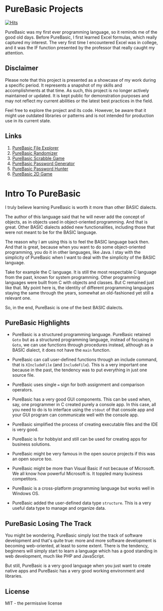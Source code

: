 # PureBasic Projects 

[![Hits](https://hits.seeyoufarm.com/api/count/incr/badge.svg?url=https%3A%2F%2Fgithub.com%2Fxdvrx1%2FPureBasic&count_bg=%2379C83D&title_bg=%23555555&icon=&icon_color=%23E7E7E7&title=PAGE+VIEWS&edge_flat=false)](https://hits.seeyoufarm.com)

PureBasic was my first ever programming language, so it reminds me of the good old days. 
Before PureBasic, I first learned Excel formulas, which really captured my interest. 
The very first time I encountered Excel was in college,
and it was the IF function presented by the professor that really caught my attention.

## Disclaimer
Please note that this project is presented as a showcase of my work during a 
specific period. It represents a snapshot of my skills and accomplishments 
at that time. As such, this project is no longer actively maintained or updated. 
It is kept public for demonstration purposes and may not reflect my current 
abilities or the latest best practices in the field.

Feel free to explore the project and its code. However, be aware that it might 
use outdated libraries or patterns and is not intended for production use in its current state.

## Links
1. [PureBasic File Explorer](https://github.com/jdevfullstack/PureBasic-FileExplorer)
2. [PureBasic Randomizer](https://github.com/jdevfullstack-projects/PureBasic-Randomizer)
3. [PureBasic Scrabble Game](https://github.com/jdevfullstack/PureBasic-Scrabble)
4. [PureBasic Password Generator](https://github.com/jdevfullstack-projects/PureBasic-Password-Generator)
5. [PureBasic Password Hunter](https://github.com/jdevfullstack/PureBasic-Password-Hunter)
6. [PureBasic 2D Game](https://github.com/jdevfullstack/PureBasic-2D-Game)

# Intro To PureBasic
I truly believe learning PureBasic is worth it 
more than other BASIC dialects.

The author of this language said that he will never 
add the concept of objects, as in objects used in
object-oriented programming.
And that is great. Other BASIC dialects added new functionalities,
including those that were not meant 
to be for the BASIC language.

The reason why I am using this is to feel the BASIC language back then.
And that is great, because when you want to do some
object-oriented programming, you do it in other languages, like Java.
I stay with the simplicity of PureBasic when I want to deal with
the simplicity of the BASIC language.

Take for example the C language.
It is still the most respectable
C language from the past, known for system programming.
Other programming languages were built
from C with objects and classes. But C remained just like that.
My point here is, the identity of different
programming languages staying the same through
the years, somewhat an old-fashioned yet still a relevant one.

So, in the end, PureBasic is one of the best BASIC dialects.

## PureBasic Highlights
- PureBasic is a structured programming language. PureBasic retained
`Goto` but as a structured programming language, instead of 
focusing in `Goto`, we can use functions through procedures
instead, although as a
BASIC dialect, it does not have the `main` function.

- PureBasic can call user-defined functions through an include
command, that is `XIncludeFile` (and `IncludeFile`). This is a very 
important one because in the past,
the tendency was to put everything in just one source file.    

- PureBasic uses single `=` sign for both assignment and comparison
operators.

- PureBasic has a very good GUI components. This can be used when, say,
one programmer in C created purely a console app. In this case, all
you need to do is to interface using the `stdout` of that console app
and your GUI program can communicate well with the console app.

- PureBasic simplified the process of creating executable files
and the IDE is very good.

- PureBasic is for hobbyist and still can be used for creating
apps for business solutions.

- PureBasic might be very famous in the open source projects
if this was an open source too.

- PureBasic might be more than Visual Basic if not because
of Microsoft. We all know how powerful Microsoft is. 
It toppled many business competitors.

- PureBasic is a cross-platform programming language but
works well in Windows OS. 

- PureBasic added the user-defined data type `structure`.
This is a very useful data type to manage and organize data.

## PureBasic Losing The Track
You might be wondering, PureBasic simply lost the track of software
development and that's quite true: more and more software development is 
becoming web-oriented, at least to some extent. There is the tendency,
beginners will simply start to learn a language which has a good
standing in web development, much like PHP and JavaScript.

But still, PureBasic is a very good language when you just want to
create native apps and PureBasic has a very good working environment
and libraries.

## License
MIT - the permissive license
